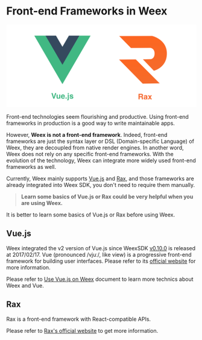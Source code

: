 # Front-end Frameworks in Weex

<!-- toc -->

![Vue and Rax](./images/vue-rax.png)

Front-end technologies seem flourishing and productive. Using front-end frameworks in production is a good way to write maintainable apps.

However, **Weex is not a front-end framework**. Indeed, front-end frameworks are just the syntax layer or DSL (Domain-specific Language) of Weex, they are decoupled from native render engines. In another word, Weex does not rely on any specific front-end frameworks. With the evolution of the technology, Weex can integrate more widely used front-end frameworks as well.

Currently, Weex mainly supports [Vue.js](https://vuejs.org/) and [Rax](https://alibaba.github.io/rax/), and those frameworks are already integrated into Weex SDK, you don't need to require them manually.

> **Learn some basics of Vue.js or Rax could be very helpful when you are using Weex.**

It is better to learn some basics of Vue.js or Rax before using Weex.

## Vue.js

Weex integrated the v2 version of Vue.js since WeexSDK [v0.10.0](https://github.com/alibaba/weex/releases/tag/v0.10.0) is released at 2017/02/17. Vue (pronounced /vjuː/, like view) is a progressive front-end framework for building user interfaces. Please refer to its [official website](https://vuejs.org/) for more information.

Please refer to [Use Vue.js on Weex](./use-vue.html) document to learn more technics about Weex and Vue.

## Rax

Rax is a front-end framework with React-compatible APIs.

Please refer to [Rax's official website](https://alibaba.github.io/rax/) to get more information.
